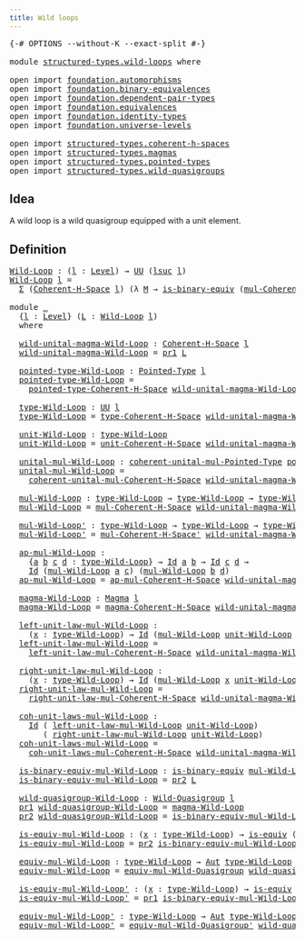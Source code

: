 ```yaml
---
title: Wild loops
---
```


<pre class="Agda"><a id="36" class="Symbol">{-#</a> <a id="40" class="Keyword">OPTIONS</a> <a id="48" class="Pragma">--without-K</a> <a id="60" class="Pragma">--exact-split</a> <a id="74" class="Symbol">#-}</a>

<a id="79" class="Keyword">module</a> <a id="86" href="structured-types.wild-loops.html" class="Module">structured-types.wild-loops</a> <a id="114" class="Keyword">where</a>

<a id="121" class="Keyword">open</a> <a id="126" class="Keyword">import</a> <a id="133" href="foundation.automorphisms.html" class="Module">foundation.automorphisms</a>
<a id="158" class="Keyword">open</a> <a id="163" class="Keyword">import</a> <a id="170" href="foundation.binary-equivalences.html" class="Module">foundation.binary-equivalences</a>
<a id="201" class="Keyword">open</a> <a id="206" class="Keyword">import</a> <a id="213" href="foundation.dependent-pair-types.html" class="Module">foundation.dependent-pair-types</a>
<a id="245" class="Keyword">open</a> <a id="250" class="Keyword">import</a> <a id="257" href="foundation.equivalences.html" class="Module">foundation.equivalences</a>
<a id="281" class="Keyword">open</a> <a id="286" class="Keyword">import</a> <a id="293" href="foundation.identity-types.html" class="Module">foundation.identity-types</a>
<a id="319" class="Keyword">open</a> <a id="324" class="Keyword">import</a> <a id="331" href="foundation.universe-levels.html" class="Module">foundation.universe-levels</a>

<a id="359" class="Keyword">open</a> <a id="364" class="Keyword">import</a> <a id="371" href="structured-types.coherent-h-spaces.html" class="Module">structured-types.coherent-h-spaces</a>
<a id="406" class="Keyword">open</a> <a id="411" class="Keyword">import</a> <a id="418" href="structured-types.magmas.html" class="Module">structured-types.magmas</a>
<a id="442" class="Keyword">open</a> <a id="447" class="Keyword">import</a> <a id="454" href="structured-types.pointed-types.html" class="Module">structured-types.pointed-types</a>
<a id="485" class="Keyword">open</a> <a id="490" class="Keyword">import</a> <a id="497" href="structured-types.wild-quasigroups.html" class="Module">structured-types.wild-quasigroups</a>
</pre>
## Idea

A wild loop is a wild quasigroup equipped with a unit element.

## Definition

<pre class="Agda"><a id="Wild-Loop"></a><a id="632" href="structured-types.wild-loops.html#632" class="Function">Wild-Loop</a> <a id="642" class="Symbol">:</a> <a id="644" class="Symbol">(</a><a id="645" href="structured-types.wild-loops.html#645" class="Bound">l</a> <a id="647" class="Symbol">:</a> <a id="649" href="Agda.Primitive.html#597" class="Postulate">Level</a><a id="654" class="Symbol">)</a> <a id="656" class="Symbol">→</a> <a id="658" href="foundation-core.universe-levels.html#235" class="Primitive">UU</a> <a id="661" class="Symbol">(</a><a id="662" href="Agda.Primitive.html#780" class="Primitive">lsuc</a> <a id="667" href="structured-types.wild-loops.html#645" class="Bound">l</a><a id="668" class="Symbol">)</a>
<a id="670" href="structured-types.wild-loops.html#632" class="Function">Wild-Loop</a> <a id="680" href="structured-types.wild-loops.html#680" class="Bound">l</a> <a id="682" class="Symbol">=</a>
  <a id="686" href="foundation-core.dependent-pair-types.html#515" class="Record">Σ</a> <a id="688" class="Symbol">(</a><a id="689" href="structured-types.coherent-h-spaces.html#1828" class="Function">Coherent-H-Space</a> <a id="706" href="structured-types.wild-loops.html#680" class="Bound">l</a><a id="707" class="Symbol">)</a> <a id="709" class="Symbol">(λ</a> <a id="712" href="structured-types.wild-loops.html#712" class="Bound">M</a> <a id="714" class="Symbol">→</a> <a id="716" href="foundation.binary-equivalences.html#961" class="Function">is-binary-equiv</a> <a id="732" class="Symbol">(</a><a id="733" href="structured-types.coherent-h-spaces.html#2484" class="Function">mul-Coherent-H-Space</a> <a id="754" href="structured-types.wild-loops.html#712" class="Bound">M</a><a id="755" class="Symbol">))</a>

<a id="759" class="Keyword">module</a> <a id="766" href="structured-types.wild-loops.html#766" class="Module">_</a>
  <a id="770" class="Symbol">{</a><a id="771" href="structured-types.wild-loops.html#771" class="Bound">l</a> <a id="773" class="Symbol">:</a> <a id="775" href="Agda.Primitive.html#597" class="Postulate">Level</a><a id="780" class="Symbol">}</a> <a id="782" class="Symbol">(</a><a id="783" href="structured-types.wild-loops.html#783" class="Bound">L</a> <a id="785" class="Symbol">:</a> <a id="787" href="structured-types.wild-loops.html#632" class="Function">Wild-Loop</a> <a id="797" href="structured-types.wild-loops.html#771" class="Bound">l</a><a id="798" class="Symbol">)</a>
  <a id="802" class="Keyword">where</a>

  <a id="811" href="structured-types.wild-loops.html#811" class="Function">wild-unital-magma-Wild-Loop</a> <a id="839" class="Symbol">:</a> <a id="841" href="structured-types.coherent-h-spaces.html#1828" class="Function">Coherent-H-Space</a> <a id="858" href="structured-types.wild-loops.html#771" class="Bound">l</a>
  <a id="862" href="structured-types.wild-loops.html#811" class="Function">wild-unital-magma-Wild-Loop</a> <a id="890" class="Symbol">=</a> <a id="892" href="foundation-core.dependent-pair-types.html#605" class="Field">pr1</a> <a id="896" href="structured-types.wild-loops.html#783" class="Bound">L</a>

  <a id="901" href="structured-types.wild-loops.html#901" class="Function">pointed-type-Wild-Loop</a> <a id="924" class="Symbol">:</a> <a id="926" href="structured-types.pointed-types.html#383" class="Function">Pointed-Type</a> <a id="939" href="structured-types.wild-loops.html#771" class="Bound">l</a>
  <a id="943" href="structured-types.wild-loops.html#901" class="Function">pointed-type-Wild-Loop</a> <a id="966" class="Symbol">=</a>
    <a id="972" href="structured-types.coherent-h-spaces.html#2009" class="Function">pointed-type-Coherent-H-Space</a> <a id="1002" href="structured-types.wild-loops.html#811" class="Function">wild-unital-magma-Wild-Loop</a>

  <a id="1033" href="structured-types.wild-loops.html#1033" class="Function">type-Wild-Loop</a> <a id="1048" class="Symbol">:</a> <a id="1050" href="foundation-core.universe-levels.html#235" class="Primitive">UU</a> <a id="1053" href="structured-types.wild-loops.html#771" class="Bound">l</a>
  <a id="1057" href="structured-types.wild-loops.html#1033" class="Function">type-Wild-Loop</a> <a id="1072" class="Symbol">=</a> <a id="1074" href="structured-types.coherent-h-spaces.html#2101" class="Function">type-Coherent-H-Space</a> <a id="1096" href="structured-types.wild-loops.html#811" class="Function">wild-unital-magma-Wild-Loop</a>

  <a id="1127" href="structured-types.wild-loops.html#1127" class="Function">unit-Wild-Loop</a> <a id="1142" class="Symbol">:</a> <a id="1144" href="structured-types.wild-loops.html#1033" class="Function">type-Wild-Loop</a>
  <a id="1161" href="structured-types.wild-loops.html#1127" class="Function">unit-Wild-Loop</a> <a id="1176" class="Symbol">=</a> <a id="1178" href="structured-types.coherent-h-spaces.html#2207" class="Function">unit-Coherent-H-Space</a> <a id="1200" href="structured-types.wild-loops.html#811" class="Function">wild-unital-magma-Wild-Loop</a>

  <a id="1231" href="structured-types.wild-loops.html#1231" class="Function">unital-mul-Wild-Loop</a> <a id="1252" class="Symbol">:</a> <a id="1254" href="structured-types.coherent-h-spaces.html#1566" class="Function">coherent-unital-mul-Pointed-Type</a> <a id="1287" href="structured-types.wild-loops.html#901" class="Function">pointed-type-Wild-Loop</a>
  <a id="1312" href="structured-types.wild-loops.html#1231" class="Function">unital-mul-Wild-Loop</a> <a id="1333" class="Symbol">=</a>
    <a id="1339" href="structured-types.coherent-h-spaces.html#2328" class="Function">coherent-unital-mul-Coherent-H-Space</a> <a id="1376" href="structured-types.wild-loops.html#811" class="Function">wild-unital-magma-Wild-Loop</a>

  <a id="1407" href="structured-types.wild-loops.html#1407" class="Function">mul-Wild-Loop</a> <a id="1421" class="Symbol">:</a> <a id="1423" href="structured-types.wild-loops.html#1033" class="Function">type-Wild-Loop</a> <a id="1438" class="Symbol">→</a> <a id="1440" href="structured-types.wild-loops.html#1033" class="Function">type-Wild-Loop</a> <a id="1455" class="Symbol">→</a> <a id="1457" href="structured-types.wild-loops.html#1033" class="Function">type-Wild-Loop</a>
  <a id="1474" href="structured-types.wild-loops.html#1407" class="Function">mul-Wild-Loop</a> <a id="1488" class="Symbol">=</a> <a id="1490" href="structured-types.coherent-h-spaces.html#2484" class="Function">mul-Coherent-H-Space</a> <a id="1511" href="structured-types.wild-loops.html#811" class="Function">wild-unital-magma-Wild-Loop</a>

  <a id="1542" href="structured-types.wild-loops.html#1542" class="Function">mul-Wild-Loop&#39;</a> <a id="1557" class="Symbol">:</a> <a id="1559" href="structured-types.wild-loops.html#1033" class="Function">type-Wild-Loop</a> <a id="1574" class="Symbol">→</a> <a id="1576" href="structured-types.wild-loops.html#1033" class="Function">type-Wild-Loop</a> <a id="1591" class="Symbol">→</a> <a id="1593" href="structured-types.wild-loops.html#1033" class="Function">type-Wild-Loop</a>
  <a id="1610" href="structured-types.wild-loops.html#1542" class="Function">mul-Wild-Loop&#39;</a> <a id="1625" class="Symbol">=</a> <a id="1627" href="structured-types.coherent-h-spaces.html#2650" class="Function">mul-Coherent-H-Space&#39;</a> <a id="1649" href="structured-types.wild-loops.html#811" class="Function">wild-unital-magma-Wild-Loop</a>

  <a id="1680" href="structured-types.wild-loops.html#1680" class="Function">ap-mul-Wild-Loop</a> <a id="1697" class="Symbol">:</a>
    <a id="1703" class="Symbol">{</a><a id="1704" href="structured-types.wild-loops.html#1704" class="Bound">a</a> <a id="1706" href="structured-types.wild-loops.html#1706" class="Bound">b</a> <a id="1708" href="structured-types.wild-loops.html#1708" class="Bound">c</a> <a id="1710" href="structured-types.wild-loops.html#1710" class="Bound">d</a> <a id="1712" class="Symbol">:</a> <a id="1714" href="structured-types.wild-loops.html#1033" class="Function">type-Wild-Loop</a><a id="1728" class="Symbol">}</a> <a id="1730" class="Symbol">→</a> <a id="1732" href="foundation-core.identity-types.html#1767" class="Datatype">Id</a> <a id="1735" href="structured-types.wild-loops.html#1704" class="Bound">a</a> <a id="1737" href="structured-types.wild-loops.html#1706" class="Bound">b</a> <a id="1739" class="Symbol">→</a> <a id="1741" href="foundation-core.identity-types.html#1767" class="Datatype">Id</a> <a id="1744" href="structured-types.wild-loops.html#1708" class="Bound">c</a> <a id="1746" href="structured-types.wild-loops.html#1710" class="Bound">d</a> <a id="1748" class="Symbol">→</a>
    <a id="1754" href="foundation-core.identity-types.html#1767" class="Datatype">Id</a> <a id="1757" class="Symbol">(</a><a id="1758" href="structured-types.wild-loops.html#1407" class="Function">mul-Wild-Loop</a> <a id="1772" href="structured-types.wild-loops.html#1704" class="Bound">a</a> <a id="1774" href="structured-types.wild-loops.html#1708" class="Bound">c</a><a id="1775" class="Symbol">)</a> <a id="1777" class="Symbol">(</a><a id="1778" href="structured-types.wild-loops.html#1407" class="Function">mul-Wild-Loop</a> <a id="1792" href="structured-types.wild-loops.html#1706" class="Bound">b</a> <a id="1794" href="structured-types.wild-loops.html#1710" class="Bound">d</a><a id="1795" class="Symbol">)</a>
  <a id="1799" href="structured-types.wild-loops.html#1680" class="Function">ap-mul-Wild-Loop</a> <a id="1816" class="Symbol">=</a> <a id="1818" href="structured-types.coherent-h-spaces.html#2806" class="Function">ap-mul-Coherent-H-Space</a> <a id="1842" href="structured-types.wild-loops.html#811" class="Function">wild-unital-magma-Wild-Loop</a>

  <a id="1873" href="structured-types.wild-loops.html#1873" class="Function">magma-Wild-Loop</a> <a id="1889" class="Symbol">:</a> <a id="1891" href="structured-types.magmas.html#802" class="Function">Magma</a> <a id="1897" href="structured-types.wild-loops.html#771" class="Bound">l</a>
  <a id="1901" href="structured-types.wild-loops.html#1873" class="Function">magma-Wild-Loop</a> <a id="1917" class="Symbol">=</a> <a id="1919" href="structured-types.coherent-h-spaces.html#3021" class="Function">magma-Coherent-H-Space</a> <a id="1942" href="structured-types.wild-loops.html#811" class="Function">wild-unital-magma-Wild-Loop</a>

  <a id="1973" href="structured-types.wild-loops.html#1973" class="Function">left-unit-law-mul-Wild-Loop</a> <a id="2001" class="Symbol">:</a>
    <a id="2007" class="Symbol">(</a><a id="2008" href="structured-types.wild-loops.html#2008" class="Bound">x</a> <a id="2010" class="Symbol">:</a> <a id="2012" href="structured-types.wild-loops.html#1033" class="Function">type-Wild-Loop</a><a id="2026" class="Symbol">)</a> <a id="2028" class="Symbol">→</a> <a id="2030" href="foundation-core.identity-types.html#1767" class="Datatype">Id</a> <a id="2033" class="Symbol">(</a><a id="2034" href="structured-types.wild-loops.html#1407" class="Function">mul-Wild-Loop</a> <a id="2048" href="structured-types.wild-loops.html#1127" class="Function">unit-Wild-Loop</a> <a id="2063" href="structured-types.wild-loops.html#2008" class="Bound">x</a><a id="2064" class="Symbol">)</a> <a id="2066" href="structured-types.wild-loops.html#2008" class="Bound">x</a>
  <a id="2070" href="structured-types.wild-loops.html#1973" class="Function">left-unit-law-mul-Wild-Loop</a> <a id="2098" class="Symbol">=</a>
    <a id="2104" href="structured-types.coherent-h-spaces.html#3362" class="Function">left-unit-law-mul-Coherent-H-Space</a> <a id="2139" href="structured-types.wild-loops.html#811" class="Function">wild-unital-magma-Wild-Loop</a>

  <a id="2170" href="structured-types.wild-loops.html#2170" class="Function">right-unit-law-mul-Wild-Loop</a> <a id="2199" class="Symbol">:</a>
    <a id="2205" class="Symbol">(</a><a id="2206" href="structured-types.wild-loops.html#2206" class="Bound">x</a> <a id="2208" class="Symbol">:</a> <a id="2210" href="structured-types.wild-loops.html#1033" class="Function">type-Wild-Loop</a><a id="2224" class="Symbol">)</a> <a id="2226" class="Symbol">→</a> <a id="2228" href="foundation-core.identity-types.html#1767" class="Datatype">Id</a> <a id="2231" class="Symbol">(</a><a id="2232" href="structured-types.wild-loops.html#1407" class="Function">mul-Wild-Loop</a> <a id="2246" href="structured-types.wild-loops.html#2206" class="Bound">x</a> <a id="2248" href="structured-types.wild-loops.html#1127" class="Function">unit-Wild-Loop</a><a id="2262" class="Symbol">)</a> <a id="2264" href="structured-types.wild-loops.html#2206" class="Bound">x</a>
  <a id="2268" href="structured-types.wild-loops.html#2170" class="Function">right-unit-law-mul-Wild-Loop</a> <a id="2297" class="Symbol">=</a>
    <a id="2303" href="structured-types.coherent-h-spaces.html#3579" class="Function">right-unit-law-mul-Coherent-H-Space</a> <a id="2339" href="structured-types.wild-loops.html#811" class="Function">wild-unital-magma-Wild-Loop</a>

  <a id="2370" href="structured-types.wild-loops.html#2370" class="Function">coh-unit-laws-mul-Wild-Loop</a> <a id="2398" class="Symbol">:</a>
    <a id="2404" href="foundation-core.identity-types.html#1767" class="Datatype">Id</a> <a id="2407" class="Symbol">(</a> <a id="2409" href="structured-types.wild-loops.html#1973" class="Function">left-unit-law-mul-Wild-Loop</a> <a id="2437" href="structured-types.wild-loops.html#1127" class="Function">unit-Wild-Loop</a><a id="2451" class="Symbol">)</a>
       <a id="2460" class="Symbol">(</a> <a id="2462" href="structured-types.wild-loops.html#2170" class="Function">right-unit-law-mul-Wild-Loop</a> <a id="2491" href="structured-types.wild-loops.html#1127" class="Function">unit-Wild-Loop</a><a id="2505" class="Symbol">)</a>
  <a id="2509" href="structured-types.wild-loops.html#2370" class="Function">coh-unit-laws-mul-Wild-Loop</a> <a id="2537" class="Symbol">=</a>
    <a id="2543" href="structured-types.coherent-h-spaces.html#3804" class="Function">coh-unit-laws-mul-Coherent-H-Space</a> <a id="2578" href="structured-types.wild-loops.html#811" class="Function">wild-unital-magma-Wild-Loop</a>

  <a id="2609" href="structured-types.wild-loops.html#2609" class="Function">is-binary-equiv-mul-Wild-Loop</a> <a id="2639" class="Symbol">:</a> <a id="2641" href="foundation.binary-equivalences.html#961" class="Function">is-binary-equiv</a> <a id="2657" href="structured-types.wild-loops.html#1407" class="Function">mul-Wild-Loop</a>
  <a id="2673" href="structured-types.wild-loops.html#2609" class="Function">is-binary-equiv-mul-Wild-Loop</a> <a id="2703" class="Symbol">=</a> <a id="2705" href="foundation-core.dependent-pair-types.html#617" class="Field">pr2</a> <a id="2709" href="structured-types.wild-loops.html#783" class="Bound">L</a>

  <a id="2714" href="structured-types.wild-loops.html#2714" class="Function">wild-quasigroup-Wild-Loop</a> <a id="2740" class="Symbol">:</a> <a id="2742" href="structured-types.wild-quasigroups.html#491" class="Function">Wild-Quasigroup</a> <a id="2758" href="structured-types.wild-loops.html#771" class="Bound">l</a>
  <a id="2762" href="foundation-core.dependent-pair-types.html#605" class="Field">pr1</a> <a id="2766" href="structured-types.wild-loops.html#2714" class="Function">wild-quasigroup-Wild-Loop</a> <a id="2792" class="Symbol">=</a> <a id="2794" href="structured-types.wild-loops.html#1873" class="Function">magma-Wild-Loop</a>
  <a id="2812" href="foundation-core.dependent-pair-types.html#617" class="Field">pr2</a> <a id="2816" href="structured-types.wild-loops.html#2714" class="Function">wild-quasigroup-Wild-Loop</a> <a id="2842" class="Symbol">=</a> <a id="2844" href="structured-types.wild-loops.html#2609" class="Function">is-binary-equiv-mul-Wild-Loop</a>

  <a id="2877" href="structured-types.wild-loops.html#2877" class="Function">is-equiv-mul-Wild-Loop</a> <a id="2900" class="Symbol">:</a> <a id="2902" class="Symbol">(</a><a id="2903" href="structured-types.wild-loops.html#2903" class="Bound">x</a> <a id="2905" class="Symbol">:</a> <a id="2907" href="structured-types.wild-loops.html#1033" class="Function">type-Wild-Loop</a><a id="2921" class="Symbol">)</a> <a id="2923" class="Symbol">→</a> <a id="2925" href="foundation-core.equivalences.html#1556" class="Function">is-equiv</a> <a id="2934" class="Symbol">(</a><a id="2935" href="structured-types.wild-loops.html#1407" class="Function">mul-Wild-Loop</a> <a id="2949" href="structured-types.wild-loops.html#2903" class="Bound">x</a><a id="2950" class="Symbol">)</a>
  <a id="2954" href="structured-types.wild-loops.html#2877" class="Function">is-equiv-mul-Wild-Loop</a> <a id="2977" class="Symbol">=</a> <a id="2979" href="foundation-core.dependent-pair-types.html#617" class="Field">pr2</a> <a id="2983" href="structured-types.wild-loops.html#2609" class="Function">is-binary-equiv-mul-Wild-Loop</a>

  <a id="3016" href="structured-types.wild-loops.html#3016" class="Function">equiv-mul-Wild-Loop</a> <a id="3036" class="Symbol">:</a> <a id="3038" href="structured-types.wild-loops.html#1033" class="Function">type-Wild-Loop</a> <a id="3053" class="Symbol">→</a> <a id="3055" href="foundation-core.automorphisms.html#1427" class="Function">Aut</a> <a id="3059" href="structured-types.wild-loops.html#1033" class="Function">type-Wild-Loop</a>
  <a id="3076" href="structured-types.wild-loops.html#3016" class="Function">equiv-mul-Wild-Loop</a> <a id="3096" class="Symbol">=</a> <a id="3098" href="structured-types.wild-quasigroups.html#1384" class="Function">equiv-mul-Wild-Quasigroup</a> <a id="3124" href="structured-types.wild-loops.html#2714" class="Function">wild-quasigroup-Wild-Loop</a>

  <a id="3153" href="structured-types.wild-loops.html#3153" class="Function">is-equiv-mul-Wild-Loop&#39;</a> <a id="3177" class="Symbol">:</a> <a id="3179" class="Symbol">(</a><a id="3180" href="structured-types.wild-loops.html#3180" class="Bound">x</a> <a id="3182" class="Symbol">:</a> <a id="3184" href="structured-types.wild-loops.html#1033" class="Function">type-Wild-Loop</a><a id="3198" class="Symbol">)</a> <a id="3200" class="Symbol">→</a> <a id="3202" href="foundation-core.equivalences.html#1556" class="Function">is-equiv</a> <a id="3211" class="Symbol">(</a><a id="3212" href="structured-types.wild-loops.html#1542" class="Function">mul-Wild-Loop&#39;</a> <a id="3227" href="structured-types.wild-loops.html#3180" class="Bound">x</a><a id="3228" class="Symbol">)</a>
  <a id="3232" href="structured-types.wild-loops.html#3153" class="Function">is-equiv-mul-Wild-Loop&#39;</a> <a id="3256" class="Symbol">=</a> <a id="3258" href="foundation-core.dependent-pair-types.html#605" class="Field">pr1</a> <a id="3262" href="structured-types.wild-loops.html#2609" class="Function">is-binary-equiv-mul-Wild-Loop</a>

  <a id="3295" href="structured-types.wild-loops.html#3295" class="Function">equiv-mul-Wild-Loop&#39;</a> <a id="3316" class="Symbol">:</a> <a id="3318" href="structured-types.wild-loops.html#1033" class="Function">type-Wild-Loop</a> <a id="3333" class="Symbol">→</a> <a id="3335" href="foundation-core.automorphisms.html#1427" class="Function">Aut</a> <a id="3339" href="structured-types.wild-loops.html#1033" class="Function">type-Wild-Loop</a>
  <a id="3356" href="structured-types.wild-loops.html#3295" class="Function">equiv-mul-Wild-Loop&#39;</a> <a id="3377" class="Symbol">=</a> <a id="3379" href="structured-types.wild-quasigroups.html#1768" class="Function">equiv-mul-Wild-Quasigroup&#39;</a> <a id="3406" href="structured-types.wild-loops.html#2714" class="Function">wild-quasigroup-Wild-Loop</a>
</pre>